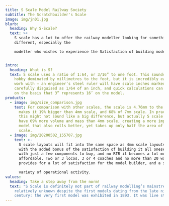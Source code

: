 ```yaml
---
title: S Scale Model Railway Society
subtitle: The Scratchbuilder's Scale
image: img/jn01.jpg
blurb:
  heading: Why S-Scale?
  text: >+
    S scale has a lot to offer the railway modeller looking for something
    different, especially the

    modeller who wishes to experience the Satisfaction of building models from basic materials with just a few ready-made components.


intro:
  heading: What is S?
  text: S scale uses a ratio of 1:64, or 3/16” to one foot. This sounds odd in a
    hobby dominated by millimetres to the foot, but it is incredibly easy to
    work with – an engineer’s steel ruler will have scale inches marked upon it,
    carefully disguised as 1/64 of an inch, and quick calculations can be made
    on the basis that 3” represents 16’ on the model.
products:
  - image: img/size_comparison.jpg
    text: For comparison with other scales, the scale is 4.76mm to the foot, which
      makes it 19% bigger than 4mm scale, and 68% of 7mm scale. In practice,
      this might not sound like a big difference, but actually S scale models
      have 69% more volume and mass than 4mm scale, creating a more impressive
      model that also rolls better, yet takes up only half the area of 7mm
      scale.
  - image: img/20200502_155707.jpg
    text: >-
      S scale layouts will fit into the same space as 4mm scale layouts, but
      with the added bonus of the satisfaction of building it all oneself – plus
      with just a few components to buy, and no RTR it becomes a lot more
      affordable. Two or 3 locos, 3 or 4 coaches and no more than 20 wagons
      provides for a lot of satisfaction for the model builder, and a surprising

      variety of operational activity.
values:
  heading: Take a step away from the norm!
  text: "S Scale is definitely not part of railway modelling’s mainstream and is
    relatively unknown despite the first models dating from the late nineteenth
    century: the very first model was exhibited in 1893. It was live steam, too"
---
```

